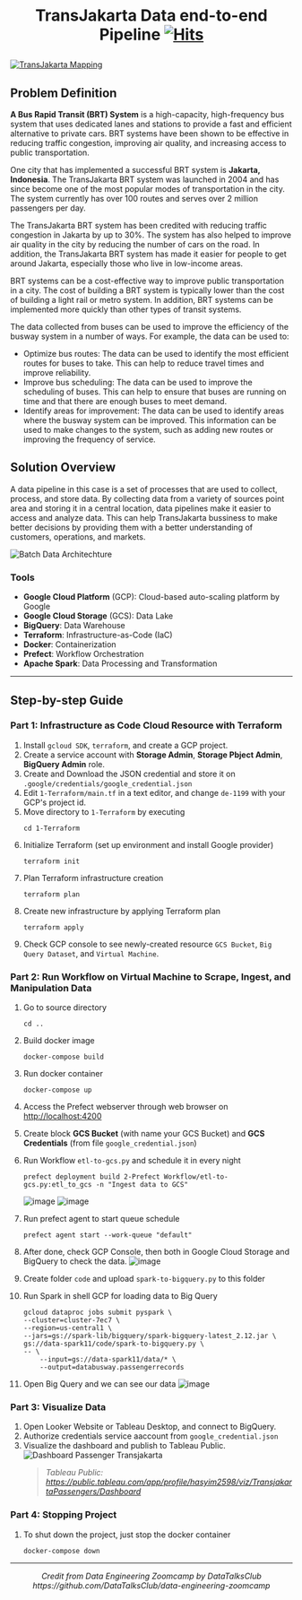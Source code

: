 # <p align="center"><strong>TransJakarta Data end-to-end Pipeline</strong> [![Hits](https://hits.seeyoufarm.com/api/count/incr/badge.svg?url=https%3A%2F%2Fgithub.com%2Fbaidlowi%2FData-end-to-end-Pipeline&count_bg=%2379C83D&title_bg=%23555555&icon=buzzfeed.svg&icon_color=%23E7E7E7&title=views&edge_flat=false)](https://hits.seeyoufarm.com)</p> 
<a target="_blank">[![TransJakarta Mapping](https://github.com/baidlowi/Data-end-to-end-Pipeline/assets/79616397/b2813354-51e0-438e-ab26-ace62ac7f595)](https://transjakarta.co.id/peta-rute/)</a>


## Problem Definition
**A Bus Rapid Transit (BRT) System** is a high-capacity, high-frequency bus system that uses dedicated lanes and stations to provide a fast and efficient alternative to private cars. BRT systems have been shown to be effective in reducing traffic congestion, improving air quality, and increasing access to public transportation.

One city that has implemented a successful BRT system is **Jakarta, Indonesia**. The TransJakarta BRT system was launched in 2004 and has since become one of the most popular modes of transportation in the city. The system currently has over 100 routes and serves over 2 million passengers per day.

The TransJakarta BRT system has been credited with reducing traffic congestion in Jakarta by up to 30%. The system has also helped to improve air quality in the city by reducing the number of cars on the road. In addition, the TransJakarta BRT system has made it easier for people to get around Jakarta, especially those who live in low-income areas.

BRT systems can be a cost-effective way to improve public transportation in a city. The cost of building a BRT system is typically lower than the cost of building a light rail or metro system. In addition, BRT systems can be implemented more quickly than other types of transit systems.

The data collected from buses can be used to improve the efficiency of the busway system in a number of ways. For example, the data can be used to:
- Optimize bus routes: The data can be used to identify the most efficient routes for buses to take. This can help to reduce travel times and improve reliability.
- Improve bus scheduling: The data can be used to improve the scheduling of buses. This can help to ensure that buses are running on time and that there are enough buses to meet demand.
- Identify areas for improvement: The data can be used to identify areas where the busway system can be improved. This information can be used to make changes to the system, such as adding new routes or improving the frequency of service.

## Solution Overview

A data pipeline in this case is a set of processes that are used to collect, process, and store data. By collecting data from a variety of sources point area and storing it in a central location, data pipelines make it easier to access and analyze data. This can help TransJakarta bussiness to make better decisions by providing them with a better understanding of customers, operations, and  markets.

![Batch Data Architechture](https://github.com/baidlowi/Data-end-to-end-Pipeline/assets/79616397/a90e3547-e1e2-4d97-9df9-b2ca77961f8a)
    
### Tools
- **Google Cloud Platform** (GCP): Cloud-based auto-scaling platform by Google
- **Google Cloud Storage** (GCS): Data Lake
- **BigQuery**: Data Warehouse
- **Terraform**: Infrastructure-as-Code (IaC)
- **Docker**: Containerization
- **Prefect**: Workflow Orchestration
- **Apache Spark**: Data Processing and Transformation

***

## Step-by-step Guide

### Part 1: Infrastructure as Code Cloud Resource with Terraform

1. Install `gcloud SDK`, `terraform`, and create a GCP project. 
2. Create a service account with **Storage Admin**, **Storage Pbject Admin**, **BigQuery Admin** role. 
3. Create and Download the JSON credential and store it on `.google/credentials/google_credential.json`
4. Edit `1-Terraform/main.tf` in a text editor, and change `de-1199` with your GCP's project id.
5. Move directory to `1-Terraform` by executing
    ```
    cd 1-Terraform
    ```
6. Initialize Terraform (set up environment and install Google provider)
    ```
    terraform init
    ```
7. Plan Terraform infrastructure creation
    ```
    terraform plan
    ```
8. Create new infrastructure by applying Terraform plan
    ```
    terraform apply
    ```
9. Check GCP console to see newly-created resource `GCS Bucket`, `Big Query Dataset`, and `Virtual Machine`.
    
### Part 2: Run Workflow on Virtual Machine to Scrape, Ingest, and Manipulation Data
1. Go to source directory
    ```
    cd ..
    ```
2. Build docker image
    ```
    docker-compose build
    ```
3. Run docker container
    ```
    docker-compose up
    ```

4. Access the Prefect webserver through web browser on [http://localhost:4200](http://localhost:4200)
5. Create block **GCS Bucket** (with name your GCS Bucket) and **GCS Credentials** (from file `google_credential.json`)
6. Run Workflow `etl-to-gcs.py` and schedule it in every night
    ```
    prefect deployment build 2-Prefect Workflow/etl-to-gcs.py:etl_to_gcs -n "Ingest data to GCS"
    ```
    ![image](https://user-images.githubusercontent.com/79616397/230938319-f8cab849-eb08-4fa4-8c43-86b6c89b4b73.png)
    ![image](https://user-images.githubusercontent.com/79616397/230957720-77728d87-2bcd-41cc-82d9-235a6f395852.png)

7. Run prefect agent to start queue schedule
    ```
    prefect agent start --work-queue "default" 
    ```

8. After done, check GCP Console, then both in Google Cloud Storage and BigQuery to check the data.
    ![image](https://github.com/baidlowi/Data-end-to-end-Pipeline/assets/79616397/7c86e73a-f2fb-4273-83b0-98a4b370f354)
 
9. Create folder `code` and upload `spark-to-bigquery.py` to this folder
    
10. Run Spark in shell GCP for loading data to Big Query
    ```
    gcloud dataproc jobs submit pyspark \
    --cluster=cluster-7ec7 \
    --region=us-central1 \
    --jars=gs://spark-lib/bigquery/spark-bigquery-latest_2.12.jar \
    gs://data-spark11/code/spark-to-bigquery.py \
    -- \
        --input=gs://data-spark11/data/* \
        --output=databusway.passengerrecords
    ```
 
9. Open Big Query and we can see our data
    ![image](https://github.com/baidlowi/Data-end-to-end-Pipeline/assets/79616397/00e35619-2e26-40b9-bdb8-3eea2a56426e)


### Part 3: Visualize Data
1. Open Looker Website or Tableau Desktop, and connect to BigQuery.
2. Authorize credentials service aaccount from `google_credential.json`
2. Visualize the dashboard and publish to Tableau Public.
    ![Dashboard Passenger Transjakarta](https://github.com/baidlowi/Data-end-to-end-Pipeline/assets/79616397/bb857168-c5f5-4932-bb70-d56286ab292e)
    > <i>Tableau Public: https://public.tableau.com/app/profile/hasyim2598/viz/TransjakartaPassengers/Dashboard</i>
    
### Part 4: Stopping Project
1. To shut down the project, just stop the docker container
    ```
    docker-compose down
    ```
***

<p align="center"><i>Credit from Data Engineering Zoomcamp by DataTalksClub</i><br>
<i>https://github.com/DataTalksClub/data-engineering-zoomcamp</i></p>
